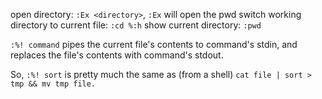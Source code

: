 open directory: `:Ex <directory>`, `:Ex` will open the pwd
switch working directory to current file: `:cd %:h`
show current directory: `:pwd`

`:%! command`
pipes the current file's contents to command's stdin, and replaces the file's contents with command's stdout.

So, `:%! sort` is pretty much the same as (from a shell) `cat file | sort > tmp && mv tmp file.`


